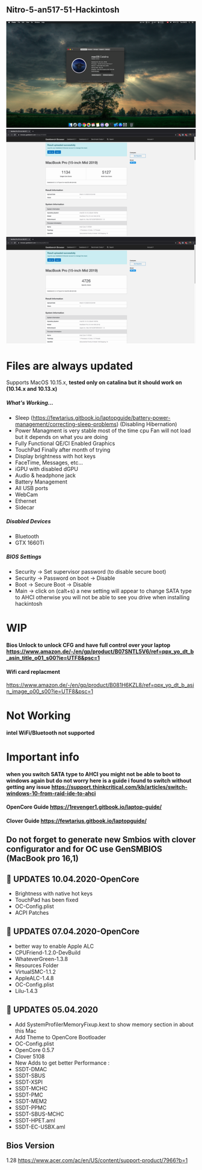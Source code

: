 ## Nitro-5-an517-51-Hackintosh

![](/images/main1.png)
![](/images/File1.png)
![](/images/File2.png)
# Files are always updated

Supports MacOS 10.15.x, **tested only on catalina but it should work on (10.14.x and 10.13.x)**

##### What's Working...
* Sleep (https://fewtarius.gitbook.io/laptopguide/battery-power-management/correcting-sleep-problems) (Disabling Hibernation)
* Power Managment is very stable most of the time cpu Fan will not load but it depends on what you are doing
* Fully Functional QE/CI Enabled Graphics
* TouchPad Finally after month of trying
* Display brightness with hot keys
* FaceTime, Messages, etc...
* iGPU with disabled dGPU
* Audio & headphone jack
* Battery Management
* All USB ports
* WebCam
* Ethernet
* Sidecar


##### Disabled Devices
* Bluetooth
* GTX 1660Ti
##### BIOS Settings

* Security → Set supervisor password (to disable secure boot)
* Security → Password on boot → Disable
* Boot → Secure Boot → Disable
* Main → click on (calt+s) a new setting will appear to change SATA type to AHCI otherwise you will not be able to see you drive when installing  hackintosh
 # WIP
 ####  Bios Unlock to unlock CFG and have full control over your laptop  https://www.amazon.de/-/en/gp/product/B07SNTL5V6/ref=ppx_yo_dt_b_asin_title_o01_s00?ie=UTF8&psc=1 
 #### Wifi card replacment 
 https://www.amazon.de/-/en/gp/product/B081H6KZL8/ref=ppx_yo_dt_b_asin_image_o00_s00?ie=UTF8&psc=1
 
# Not Working
####  intel WiFi/Bluetooth not supported
# Important info 
#### when you switch SATA type to AHCI you might not be able to boot to windows again but do not worry here is a guide i found to switch without getting any issue https://support.thinkcritical.com/kb/articles/switch-windows-10-from-raid-ide-to-ahci
#### OpenCore Guide https://1revenger1.gitbook.io/laptop-guide/
#### Clover Guide https://fewtarius.gitbook.io/laptopguide/

## Do not forget to generate new Smbios with clover configurator and for OC use GenSMBIOS (MacBook pro 16,1)
## &#x1F34F;  UPDATES 10.04.2020-OpenCore
* Brightness with native hot keys
* TouchPad has been fixed 
* OC-Config.plist
* ACPI Patches

## &#x1F34F;  UPDATES 07.04.2020-OpenCore
* better way to enable Apple ALC
* CPUFriend-1.2.0-DevBuild
* WhateverGreen-1.3.8
* Resources Folder
* VirtualSMC-1.1.2
* AppleALC-1.4.8
* OC-Config.plist
* Lilu-1.4.3


## &#x1F34F;  UPDATES 05.04.2020
* Add SystemProfilerMemoryFixup.kext to show memory section in about this Mac
* Add Theme to OpenCore Bootloader
* OC-Config.plist
* OpenCore 0.5.7
* Clover 5108
* New Adds to get better Performance :
* SSDT-DMAC
* SSDT-SBUS
* SSDT-XSPI
* SSDT-MCHC
* SSDT-PMC
* SSDT-MEM2
* SSDT-PPMC
* SSDT-SBUS-MCHC
* SSDT-HPET.aml
* SSDT-EC-USBX.aml

## Bios Version 
1.28 https://www.acer.com/ac/en/US/content/support-product/7966?b=1



